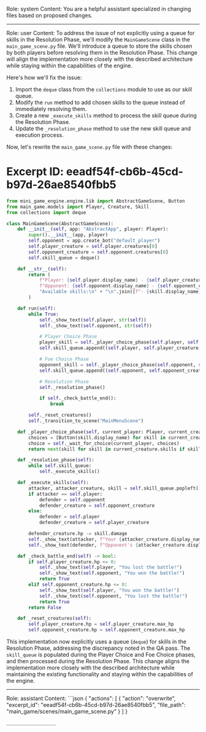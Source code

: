 Role: system
Content: You are a helpful assistant specialized in changing files based on proposed changes.
__________________
Role: user
Content: To address the issue of not explicitly using a queue for skills in the Resolution Phase, we'll modify the `MainGameScene` class in the `main_game_scene.py` file. We'll introduce a queue to store the skills chosen by both players before resolving them in the Resolution Phase. This change will align the implementation more closely with the described architecture while staying within the capabilities of the engine.

Here's how we'll fix the issue:

1. Import the `deque` class from the `collections` module to use as our skill queue.
2. Modify the `run` method to add chosen skills to the queue instead of immediately resolving them.
3. Create a new `_execute_skills` method to process the skill queue during the Resolution Phase.
4. Update the `_resolution_phase` method to use the new skill queue and execution process.

Now, let's rewrite the `main_game_scene.py` file with these changes:

# Excerpt ID: eeadf54f-cb6b-45cd-b97d-26ae8540fbb5
```python main_game/scenes/main_game_scene.py
from mini_game_engine.engine.lib import AbstractGameScene, Button
from main_game.models import Player, Creature, Skill
from collections import deque

class MainGameScene(AbstractGameScene):
    def __init__(self, app: "AbstractApp", player: Player):
        super().__init__(app, player)
        self.opponent = app.create_bot("default_player")
        self.player_creature = self.player.creatures[0]
        self.opponent_creature = self.opponent.creatures[0]
        self.skill_queue = deque()

    def __str__(self):
        return (
            f"Player: {self.player.display_name} - {self.player_creature.display_name} (HP: {self.player_creature.hp}/{self.player_creature.max_hp})\n"
            f"Opponent: {self.opponent.display_name} - {self.opponent_creature.display_name} (HP: {self.opponent_creature.hp}/{self.opponent_creature.max_hp})\n"
            "Available skills:\n" + "\n".join([f"- {skill.display_name}" for skill in self.player_creature.skills])
        )

    def run(self):
        while True:
            self._show_text(self.player, str(self))
            self._show_text(self.opponent, str(self))

            # Player Choice Phase
            player_skill = self._player_choice_phase(self.player, self.player_creature)
            self.skill_queue.append((self.player, self.player_creature, player_skill))

            # Foe Choice Phase
            opponent_skill = self._player_choice_phase(self.opponent, self.opponent_creature)
            self.skill_queue.append((self.opponent, self.opponent_creature, opponent_skill))

            # Resolution Phase
            self._resolution_phase()

            if self._check_battle_end():
                break

        self._reset_creatures()
        self._transition_to_scene("MainMenuScene")

    def _player_choice_phase(self, current_player: Player, current_creature: Creature) -> Skill:
        choices = [Button(skill.display_name) for skill in current_creature.skills]
        choice = self._wait_for_choice(current_player, choices)
        return next(skill for skill in current_creature.skills if skill.display_name == choice.display_name)

    def _resolution_phase(self):
        while self.skill_queue:
            self._execute_skills()

    def _execute_skills(self):
        attacker, attacker_creature, skill = self.skill_queue.popleft()
        if attacker == self.player:
            defender = self.opponent
            defender_creature = self.opponent_creature
        else:
            defender = self.player
            defender_creature = self.player_creature

        defender_creature.hp -= skill.damage
        self._show_text(attacker, f"Your {attacker_creature.display_name} used {skill.display_name} and dealt {skill.damage} damage!")
        self._show_text(defender, f"Opponent's {attacker_creature.display_name} used {skill.display_name} and dealt {skill.damage} damage!")

    def _check_battle_end(self) -> bool:
        if self.player_creature.hp <= 0:
            self._show_text(self.player, "You lost the battle!")
            self._show_text(self.opponent, "You won the battle!")
            return True
        elif self.opponent_creature.hp <= 0:
            self._show_text(self.player, "You won the battle!")
            self._show_text(self.opponent, "You lost the battle!")
            return True
        return False

    def _reset_creatures(self):
        self.player_creature.hp = self.player_creature.max_hp
        self.opponent_creature.hp = self.opponent_creature.max_hp
```

This implementation now explicitly uses a queue (`deque`) for skills in the Resolution Phase, addressing the discrepancy noted in the QA pass. The `skill_queue` is populated during the Player Choice and Foe Choice phases, and then processed during the Resolution Phase. This change aligns the implementation more closely with the described architecture while maintaining the existing functionality and staying within the capabilities of the engine.
__________________
Role: assistant
Content: ```json
{
  "actions": [
    {
      "action": "overwrite",
      "excerpt_id": "eeadf54f-cb6b-45cd-b97d-26ae8540fbb5",
      "file_path": "main_game/scenes/main_game_scene.py"
    }
  ]
}
```
__________________

